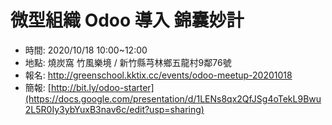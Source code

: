 # 微型組織 Odoo 導入 錦囊妙計

- 時間: 2020/10/18 10:00~12:00
- 地點: 燒炭窩 竹風樂境 / 新竹縣芎林鄉五龍村9鄰76號
- 報名: http://greenschool.kktix.cc/events/odoo-meetup-20201018
- 簡報: [http://bit.ly/odoo-starter](https://docs.google.com/presentation/d/1LENs8qx2QfJSg4oTekL9Bwu2L5R0Iy3ybYuxB3nav6c/edit?usp=sharing)

